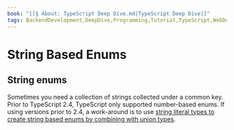 ```yaml
---
book: "[[§ About꞉ TypeScript Deep Dive.md|TypeScript Deep Dive]]"
tags: BackendDevelopment,DeepDive,Programming,Tutorial,TypeScript,WebDevelopment
---
```


# String Based Enums

## String enums

Sometimes you need a collection of strings collected under a common key. Prior to TypeScript 2.4, TypeScript only supported number-based enums. If using versions prior to 2.4, a work-around is to use [string literal types to create string based enums by combining with union types](Literal%20Types.md).